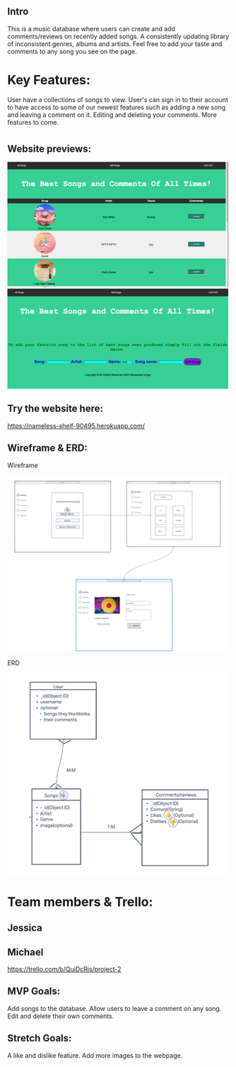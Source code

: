 ## Intro
This is a music database where users can create and add comments/reviews on recently added songs. 
A consistently updating library of inconsistent genres, albums and artists. Feel free to add your taste and comments to any song you see on the page. 

# Key Features:
User have a collections of songs to view. User's can sign in to their account to have access to some of our newest features such as adding a new song and leaving a comment on it. Editing and deleting your comments. More features to come.
#

## Website previews:

<img src ="imgs/all_songs_page-1st_720.png" width="500px">

<img src="imgs/add_song_page-2nd_720.png" width="500px">


## Try the website here:

https://nameless-shelf-90495.herokuapp.com/

## Wireframe & ERD: 

Wireframe

<img src="imgs/wireframe.png" width="500px">

ERD

<img src="imgs/ERD.png" width="500px">

# Team members & Trello:
## Jessica
## Michael
https://trello.com/b/QuiDcRis/project-2

## MVP Goals:
Add songs to the database. Allow users to leave a comment on any song. Edit and delete their own comments.

## Stretch Goals:
A like and dislike feature. Add more images to the webpage.
